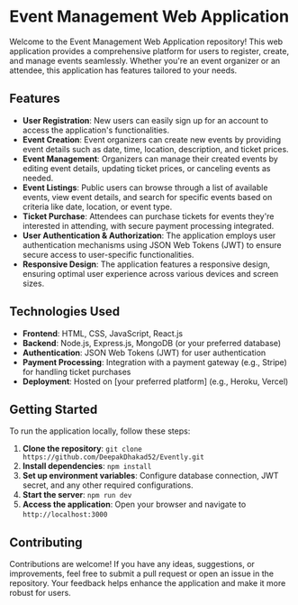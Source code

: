 # Event Management Web Application

Welcome to the Event Management Web Application repository! This web application provides a comprehensive platform for users to register, create, and manage events seamlessly. Whether you're an event organizer or an attendee, this application has features tailored to your needs.

## Features

- **User Registration**: New users can easily sign up for an account to access the application's functionalities.
- **Event Creation**: Event organizers can create new events by providing event details such as date, time, location, description, and ticket prices.
- **Event Management**: Organizers can manage their created events by editing event details, updating ticket prices, or canceling events as needed.
- **Event Listings**: Public users can browse through a list of available events, view event details, and search for specific events based on criteria like date, location, or event type.
- **Ticket Purchase**: Attendees can purchase tickets for events they're interested in attending, with secure payment processing integrated.
- **User Authentication & Authorization**: The application employs user authentication mechanisms using JSON Web Tokens (JWT) to ensure secure access to user-specific functionalities.
- **Responsive Design**: The application features a responsive design, ensuring optimal user experience across various devices and screen sizes.

## Technologies Used

- **Frontend**: HTML, CSS, JavaScript, React.js
- **Backend**: Node.js, Express.js, MongoDB (or your preferred database)
- **Authentication**: JSON Web Tokens (JWT) for user authentication
- **Payment Processing**: Integration with a payment gateway (e.g., Stripe) for handling ticket purchases
- **Deployment**: Hosted on [your preferred platform] (e.g., Heroku, Vercel)

## Getting Started

To run the application locally, follow these steps:

1. **Clone the repository**: `git clone https://github.com/DeepakDhakad52/Evently.git`
2. **Install dependencies**: `npm install`
3. **Set up environment variables**: Configure database connection, JWT secret, and any other required configurations.
4. **Start the server**: `npm run dev`
5. **Access the application**: Open your browser and navigate to `http://localhost:3000`

## Contributing

Contributions are welcome! If you have any ideas, suggestions, or improvements, feel free to submit a pull request or open an issue in the repository. Your feedback helps enhance the application and make it more robust for users.
